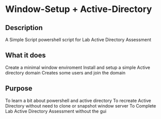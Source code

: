﻿# Window-Setup + Active-Directory

## Description
A Simple Script powershell script for 
Lab Active Directory Assessment

## What it does 
Create a minimal window enviroment 
Install and setup a simple Active directory domain
Creates some users and join the domain

## Purpose 
To learn a bit about powershell and active directory
To recreate Active Directory without need to clone or snapshot window server
To Complete Lab Active Directory Assessment without the gui
